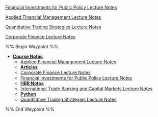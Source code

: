 [Financial Investments for Public Policy Lecture Notes](Financial%20Investments%20for%20Public%20Policy%20Lecture%20Notes.md)

[Applied Financial Management Lecture Notes](Applied%20Financial%20Management%20Lecture%20Notes.md)

[Quantitative Trading Strategies Lecture Notes](Quantitative%20Trading%20Strategies%20Lecture%20Notes.md)

[Corporate Finance Lecture Notes](Corporate%20Finance%20Lecture%20Notes.md)

%% Begin Waypoint %%
- **[Course Notes](.md)**
	- [Applied Financial Management Lecture Notes](Applied%20Financial%20Management%20Lecture%20Notes.md)
	- **[Articles](Articles/Articles.md)**
	- [Corporate Finance Lecture Notes](Corporate%20Finance%20Lecture%20Notes.md)
	- [Financial Investments for Public Policy Lecture Notes](Financial%20Investments%20for%20Public%20Policy%20Lecture%20Notes.md)
	- **[HBR Notes](HBR%20Notes/HBR%20Notes.md)**
	- [International Trade Banking and Capital Markets Lecture Notes](International%20Trade%20Banking%20and%20Capital%20Markets%20Lecture%20Notes.md)
	- **[Python](Python/Python.md)**
	- [Quantitative Trading Strategies Lecture Notes](Quantitative%20Trading%20Strategies%20Lecture%20Notes.md)

%% End Waypoint %%
